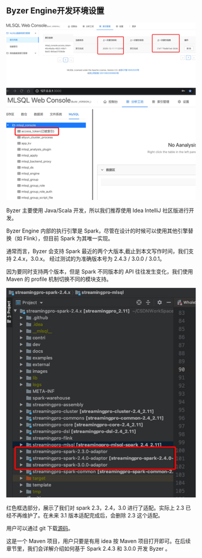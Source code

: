 ## Byzer Engine开发环境设置
<center><img src="/byzer-lang/zh-cn/developer/dev_env/images/dev_env_index_management.png" /></center>
<center><img src="/byzer-lang/zh-cn/developer/dev_env/images/dev_env_analysis.png" /></center>

Byzer 主要使用 Java/Scala 开发，所以我们推荐使用 Idea IntelliJ 社区版进行开发。

Byzer Engine 内部的执行引擎是 Spark，尽管在设计的时候可以使用其他引擎替换（如 Flink），但目前 Spark 为其唯一实现。

通常而言，Byzer 会支持 Spark 最近的两个大版本,截止到本文写作时间，我们支持 2.4.x，3.0.x。 经过测试的为准确版本号为 2.4.3 / 3.0.0 / 3.0.1。

因为要同时支持两个版本，但是 Spark 不同版本的 API 往往发生变化，我们使用 Maven 的 profile 机制切换不同的模块支持。

<center><img src="/byzer-lang/zh-cn/developer/dev_env/images/dev_env_streamingpro.png" /></center>

红色框选部分，展示了我们对 spark 2.3，2.4，3.0 进行了适配。实际上 2.3 已经不再维护了。在未来 3.1 版本适配完成后，会删除 2.3 这个适配。

用户可以通过 git 下载[源码](https://github.com/allwefantasy/mlsql.git)。

这是一个 Maven 项目，用户只要是有用 idea 按 Maven 项目打开即可。在后续章节里，我们会详解介绍如何基于 Spark 2.4.3 和 3.0.0 开发 Byzer 。

